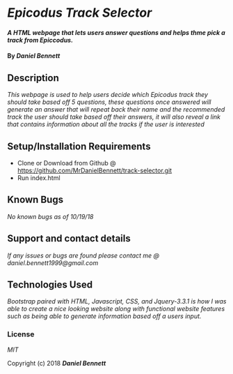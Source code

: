 # _Epicodus Track Selector_

#### _A HTML webpage that lets users answer questions and helps thme pick a track from Epiccodus._

#### By _**Daniel Bennett**_

## Description

_This webpage is used to help users decide which Epicodus track they should take based off 5 questions, these questions once answered will generate an answer that will repeat back their name and the recommended track the user should take based off their answers, it will also reveal a link that contains information about all the tracks if the user is interested_

## Setup/Installation Requirements

* Clone or Download from Github @ https://github.com/MrDanielBennett/track-selector.git
* Run index.html

## Known Bugs

_No known bugs as of 10/19/18_

## Support and contact details

_If any issues or bugs are found please contact me @ daniel.bennett1999@gmail.com_

## Technologies Used

_Bootstrap paired with HTML, Javascript, CSS, and Jquery-3.3.1 is how I was able to create a nice looking website along with functional website features such as being able to generate information based off a users input._

### License

*MIT*

Copyright (c) 2018 **_Daniel Bennett_**
